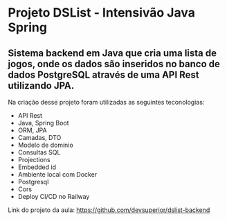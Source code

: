 # Projeto DSList - Intensivão Java Spring

## Sistema backend em Java que cria uma lista de jogos, onde os dados são inseridos no banco de dados PostgreSQL através de uma API Rest utilizando JPA.

Na criação desse projeto foram utilizadas as seguintes teconologias:

- API Rest
- Java, Spring Boot
- ORM, JPA
- Camadas, DTO
- Modelo de domínio
- Consultas SQL
- Projections
- Embedded id
- Ambiente local com Docker
- Postgresql
- Cors
- Deploy CI/CD no Railway


Link do projeto da aula:
https://github.com/devsuperior/dslist-backend
